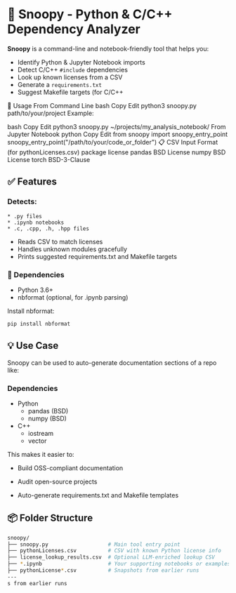 # 🐾 Snoopy - Python & C/C++ Dependency Analyzer

**Snoopy** is a command-line and notebook-friendly tool that helps you:
- Identify Python & Jupyter Notebook imports
- Detect C/C++ `#include` dependencies
- Look up known licenses from a CSV
- Generate a `requirements.txt`
- Suggest Makefile targets (for C/C++

🚀 Usage
From Command Line
bash
Copy
Edit
python3 snoopy.py path/to/your/project
Example:

bash
Copy
Edit
python3 snoopy.py ~/projects/my_analysis_notebook/
From Jupyter Notebook
python
Copy
Edit
from snoopy import snoopy_entry_point
snoopy_entry_point("/path/to/your/code_or_folder")
📋 CSV Input Format (for pythonLicenses.csv)
package	license
pandas	BSD License
numpy	BSD License
torch	BSD-3-Clause

## ✅ Features

### Detects:

    * .py files
    * .ipynb notebooks
    * .c, .cpp, .h, .hpp files

* Reads CSV to match licenses
* Handles unknown modules gracefully
* Prints suggested requirements.txt and Makefile targets

### 🔧 Dependencies
* Python 3.6+
* nbformat (optional, for .ipynb parsing)

Install nbformat:

```bash
pip install nbformat

```


## 💡 Use Case
Snoopy can be used to auto-generate documentation sections of a repo like:

### Dependencies

- Python
  - pandas (BSD)
  - numpy (BSD)
- C++
  - iostream
  - vector

This makes it easier to:

* Build OSS-compliant documentation

* Audit open-source projects

* Auto-generate requirements.txt and Makefile templates

## 📦 Folder Structure

```bash
snoopy/
├── snoopy.py                   # Main tool entry point
├── pythonLicenses.csv          # CSV with known Python license info
├── license_lookup_results.csv  # Optional LLM-enriched lookup CSV
├── *.ipynb                     # Your supporting notebooks or examples
├── pythonLicense*.csv          # Snapshots from earlier runs
---
s from earlier runs
